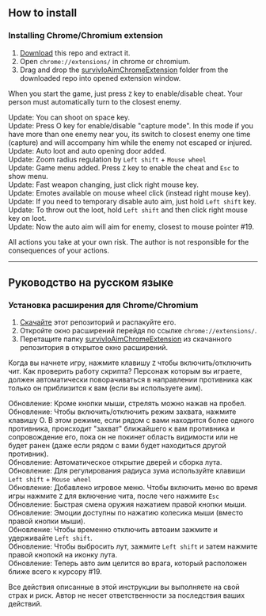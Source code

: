 ## How to install
### Installing Chrome/Chromium extension
1. [Download](https://github.com/w3x731/survivIoAim/archive/master.zip) this repo and extract it.
2. Open `chrome://extensions/` in chrome or chromium.
3. Drag and drop the [survivIoAimChromeExtension](https://github.com/w3x731/survivIoAim/tree/master/survivIoAimChromeExtension) folder from the downloaded repo into opened extension window.

When you start the game, just press `Z` key to enable/disable cheat. Your person must automatically turn to the closest enemy.  

Update: You can shoot on space key.  
Update: Press O key for enable/disable "capture mode". In this mode if you have more than one enemy near you, its switch to closest enemy one time (capture) and will accompany him while the enemy not escaped or injured.  
Update: Auto loot and auto opening door added.  
Update: Zoom radius regulation by `Left shift` + `Mouse wheel`  
Update: Game menu added. Press `Z` key to enable the cheat and `Esc` to show menu.  
Update: Fast weapon changing, just click right mouse key.  
Update: Emotes available on mouse wheel click (instead right mouse key).  
Update: If you need to temporary disable auto aim, just hold `Left shift` key.  
Update: To throw out the loot, hold `Left shift` and then click right mouse key on loot.  
Update: Now the auto aim will aim for enemy, closest to mouse pointer #19.  

All actions you take at your own risk. The author is not responsible for the consequences of your actions.

---
## Руководство на русском языке
### Установка расширения для Chrome/Chromium
1. [Скачайте](https://github.com/w3x731/survivIoAim/archive/master.zip) этот репозиторий и распакуйте его.
1. Откройте окно расширений перейдя по ссылке `chrome://extensions/`.
2. Перетащите папку [survivIoAimChromeExtension](https://github.com/w3x731/survivIoAim/tree/master/survivIoAimChromeExtension) из скачанного репозитория в открытое окно расширений.

Когда вы начнете игру, нажмите клавишу `Z` чтобы включить/отключить чит. Как проверить работу скрипта? Персонаж которым вы играете, должен автоматически поворачиваться в направлении противника как только он приблизится к вам (если вы используете аим).  

Обновление: Кроме кнопки мыши, стрелять можно нажав на пробел.  
Обновление: Чтобы включить/отключить режим захвата, нажмите клавишу O. В этом режиме, если рядом с вами находится более одного противника, происходит "захват" ближайшего к вам противника и сопровождение его, пока он не покинет область видимости или не будет ранен (даже если рядом с вами будет находиться другой противник).  
Обновление: Автоматическое открытие дверей и сборка лута.  
Обновление: Для регулирования радиуса зума используйте клавиши `Left shift` + `Mouse wheel`  
Обновление: Добавлено игровое меню. Чтобы включить меню во время игры нажмите `Z` для включение чита, после чего нажмите `Esc`   
Обновление: Быстрая смена оружия нажатием правой кнопки мыши.  
Обновление: Эмоции доступны по нажатию колесика мыши (вместо правой кнопки мыши).  
Обновление: Чтобы временно отключить автоаим зажмите и удерживайте `Left shift`.  
Обновление: Чтобы выбросить лут, зажмите `Left shift` и затем нажмите правой кнопокй на иконку лута.  
Обновление: Теперь авто аим целится во врага, который расположен ближе всего к курсору #19.  

Все действия описанные в этой инструкции вы выполняете на свой страх и риск. Автор не несет ответственности за последствия ваших действий.